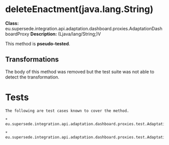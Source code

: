 # deleteEnactment(java.lang.String)

**Class:** eu.supersede.integration.api.adaptation.dashboard.proxies.AdaptationDashboardProxy
**Description:** (Ljava/lang/String;)V

This method is **pseudo-tested**.


## Transformations

The body of this method was removed but the test suite was not able to detect the transformation.


# Tests
    The following are test cases known to cover the method.

    * eu.supersede.integration.api.adaptation.dashboard.proxies.test.AdaptationDashboardProxyTest.eu.supersede.integration.api.adaptation.dashboard.proxies.test.AdaptationDashboardProxyTest 

    * eu.supersede.integration.api.adaptation.dashboard.proxies.test.AdaptationDashboardResetTest.eu.supersede.integration.api.adaptation.dashboard.proxies.test.AdaptationDashboardResetTest 

